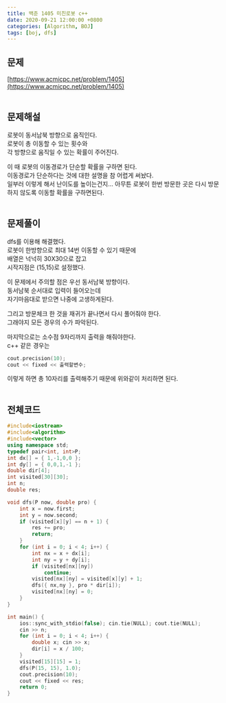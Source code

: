 ```yaml
---
title: 백준 1405 미친로봇 c++
date: 2020-09-21 12:00:00 +0800
categories: [Algorithm, BOJ]
tags: [boj, dfs]
---
```


## 문제
[https://www.acmicpc.net/problem/1405](https://www.acmicpc.net/problem/1405)  
<br>

## 문제해설  
로봇이 동서남북 방향으로 움직인다.  
로봇이 총 이동할 수 있는 횟수와  
각 방향으로 움직일 수 있는 확률이 주어진다.  

이 때 로봇의 이동경로가 단순할 확률을 구하면 된다.  
이동경로가 단순하다는 것에 대한 설명을 참 어렵게 써놨다.  
일부러 이렇게 해서 난이도를 높이는건지...
아무튼 로봇이 한번 방문한 곳은 다시 방문하지 않도록 이동할 확률을 구하면된다.  
<br>

## 문제풀이  
dfs를 이용해 해결했다.  
로봇이 한방향으로 최대 14번 이동할 수 있기 때문에  
배열은 넉넉히 30X30으로 잡고  
시작지점은 (15,15)로 설정했다.  

이 문제에서 주의할 점은 우선 동서남북 방향이다.  
동서남북 순서대로 입력이 들어오는데  
자기마음대로 받으면 나중에 고생하게된다.  

그리고 방문체크 한 것을 재귀가 끝나면서 다시 풀어줘야 한다.  
그래야지 모든 경우의 수가 파악된다.  

마지막으로는 소수점 9자리까지 출력을 해줘야한다.  
c++ 같은 경우는 
```c++
cout.precision(10);
cout << fixed << 출력할변수;
```  
이렇게 하면 총 10자리를 출력해주기 때문에 위와같이 처리하면 된다.  
<br>


## 전체코드
```c++
#include<iostream>
#include<algorithm>
#include<vector>
using namespace std;
typedef pair<int, int>P;
int dx[] = { 1,-1,0,0 };
int dy[] = { 0,0,1,-1 };
double dir[4];
int visited[30][30];
int n;
double res;

void dfs(P now, double pro) {
	int x = now.first;
	int y = now.second;
	if (visited[x][y] == n + 1) {
		res += pro;
		return;
	}
	for (int i = 0; i < 4; i++) {
		int nx = x + dx[i];
		int ny = y + dy[i];
		if (visited[nx][ny])
			continue;
		visited[nx][ny] = visited[x][y] + 1;
		dfs({ nx,ny }, pro * dir[i]);
		visited[nx][ny] = 0;
	}
}

int main() {
	ios::sync_with_stdio(false); cin.tie(NULL); cout.tie(NULL);
	cin >> n;
	for (int i = 0; i < 4; i++) {
		double x; cin >> x;
		dir[i] = x / 100;
	}
	visited[15][15] = 1;
	dfs(P(15, 15), 1.0);
	cout.precision(10);
	cout << fixed << res;
	return 0;
}
```